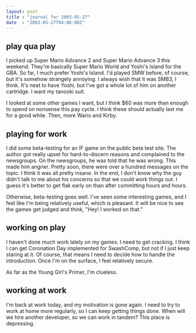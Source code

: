 ```yaml
---
layout: post
title : "journal for 2003-05-27"
date  : "2003-05-27T04:00:00Z"
---
```



## play qua play

I picked up Super Mario Advance 2 and Super Mario Advance 3 this weekend. They're basically Super Mario World and Yoshi's Island for the GBA.  So far, I much prefer Yoshi's Island.  I'd played SMW before, of course, but it's somehow strangely annoying.  I always wish that it was SMB3, I think.  It's neat to have Yoshi, but I've got a whole lot of him on another cartridge.  I want my tanooki suit.

I looked at some other games I want, but I think $60 was more than enough to spend on nonsense this pay cycle.  I think these should actually last me for a good while.  Then, more Wario and Kirby.

## playing for work

I did some beta-testing for an IF game on the public beta test site.  The author got really upset for hard-to-discern reasons and complained to the newsgroups.  On the newsgroups, he was told that he was wrong.  This made him angrier.  Pretty soon, there were over a hundred messages on the topic.  I think it was all pretty insane.  In the end, I don't know why the guy didn't talk to me about his concerns so that we could work things out.  I guess it's better to get flak early on than after committing hours and hours.

Otherwise, beta-testing goes well.  I've seen some interesting games, and I feel like I'm being relatively useful, which is pleasant.  It will be nice to see the games get judged and think, "Hey!  I worked on that."

## working on play

I haven't done much work lately on my games.  I need to get cracking.  I think I can get Coronation Day implemented for SwashComp, but not if I just keep staring at it.  Of course, that means I need to decide how to handle the introduction.  Once I'm on the surface, I feel relatively secure.

As far as the Young Girl's Primer, I'm clueless.

## working at work

I'm back at work today, and my motivation is gone again.  I need to try to work at home more regularly, so I can keep getting things done.  When will we hire another developer, so we can work in tandem?  This place is depressing. 

